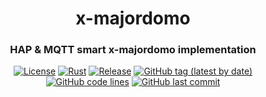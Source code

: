 <div align="center">

# x-majordomo

### HAP & MQTT smart x-majordomo implementation

[![License](https://img.shields.io/badge/License-GPLv3-blue.svg)](https://www.gnu.org/licenses/gpl-3.0)
[![Rust](https://github.com/aurexav/x-majordomo/actions/workflows/rust.yml/badge.svg?branch=main)](https://github.com/aurexav/x-majordomo/actions/workflows/rust.yml)
[![Release](https://github.com/aurexav/x-majordomo/actions/workflows/release.yml/badge.svg)](https://github.com/aurexav/x-majordomo/actions/workflows/release.yml)
[![GitHub tag (latest by date)](https://img.shields.io/github/v/tag/aurexav/x-majordomo)](https://github.com/aurexav/x-majordomo/tags)
[![GitHub code lines](https://tokei.rs/b1/github/aurexav/x-majordomo)](https://github.com/aurexav/x-majordomo)
[![GitHub last commit](https://img.shields.io/github/last-commit/aurexav/x-majordomo?color=red&style=plastic)](https://github.com/aurexav/x-majordomo)

</div>
